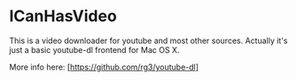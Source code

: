 # ICanHasVideo
This is a video downloader for youtube and most other sources. Actually it's just a basic youtube-dl frontend for Mac OS X.

More info here: [https://github.com/rg3/youtube-dl]

